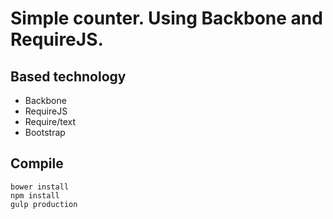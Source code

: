 # Simple counter. Using Backbone and RequireJS.

## Based technology

* Backbone
* RequireJS
* Require/text
* Bootstrap

## Compile

```
bower install
npm install
gulp production
```
